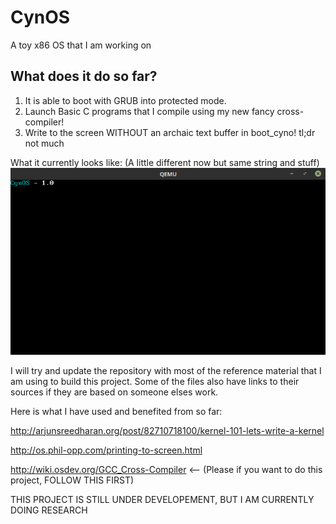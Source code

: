 # CynOS
A toy x86 OS that I am working on

## What does it do so far?
1. It is able to boot with GRUB into protected mode.
2. Launch Basic C programs that I compile using my new fancy cross-compiler!
3. Write to the screen WITHOUT an archaic text buffer in boot_cyno!
tl;dr not much

What it currently looks like: (A little different now but same string and stuff)
![Start Screen - Sep 7, 2016](https://github.com/TheCynosure/CynOS/blob/master/CynOS_Images/Sep7-StartScreen.png)


I will try and update the repository with most of the reference material that I am using to build this project. Some of the files also have links to their sources if they are based on someone elses work.

Here is what I have used and benefited from so far:

http://arjunsreedharan.org/post/82710718100/kernel-101-lets-write-a-kernel

http://os.phil-opp.com/printing-to-screen.html

http://wiki.osdev.org/GCC_Cross-Compiler <-- (Please if you want to do this project, FOLLOW THIS FIRST)

THIS PROJECT IS STILL UNDER DEVELOPEMENT, BUT I AM CURRENTLY DOING RESEARCH
